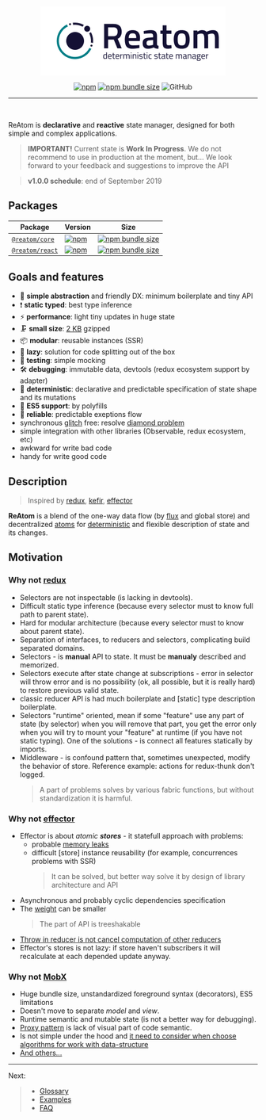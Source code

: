 <div align="center">
<br/>
<img src="docs/logos/logo.png" alt="reatom logo" align="center">


[![npm](https://img.shields.io/npm/v/@reatom/core?style=for-the-badge)](https://www.npmjs.com/package/@reatom/core)
[![npm bundle size](https://img.shields.io/bundlephobia/minzip/@reatom/core?style=for-the-badge&label=gzip)](https://bundlephobia.com/result?p=@reatom/core)
![GitHub](https://img.shields.io/github/license/artalar/reatom?style=for-the-badge)

</div>

---

<br>

ReAtom is **declarative** and **reactive** state manager, designed for both simple and complex applications.

> **IMPORTANT!** Current state is **Work In Progress**. We do not recommend to use in production at the moment, but... We look forward to your feedback and suggestions to improve the API

> **v1.0.0 schedule**: end of September 2019

## Packages
| Package | Version | Size
--------|---------|----
| [`@reatom/core`](packages/core) | [![npm](https://img.shields.io/npm/v/@reatom/core?style=for-the-badge)](https://www.npmjs.com/package/@reatom/core) | [![npm bundle size](https://img.shields.io/bundlephobia/minzip/@reatom/core?style=for-the-badge&label=gzip)](https://bundlephobia.com/result?p=@reatom/core)
| [`@reatom/react`](packages/react) | [![npm](https://img.shields.io/npm/v/@reatom/react?style=for-the-badge)](https://www.npmjs.com/package/@reatom/react) | [![npm bundle size](https://img.shields.io/bundlephobia/minzip/@reatom/react?style=for-the-badge&label=gzip)](https://bundlephobia.com/result?p=@reatom/react)

## Goals and features

- 🐣 **simple abstraction** and friendly DX: minimum boilerplate and tiny API
- ❗️ **static typed**: best type inference
- ⚡ **performance**: light tiny updates in huge state
- 🗜 **small size**: [2 KB](https://bundlephobia.com/result?p=@reatom/core) gzipped
- 📦 **modular**: reusable instances (SSR)
- 🍴 **lazy**: solution for code splitting out of the box
- 🧪 **testing**: simple mocking
- 🛠 **debugging**: immutable data, devtools (redux ecosystem support by adapter)
- 🔮 **deterministic**: declarative and predictable specification of state shape and its mutations
- 👴 **ES5 support**: by polyfills
- 🧯 **reliable**: predictable exeptions flow
- synchronous [glitch](https://stackoverflow.com/questions/25139257/terminology-what-is-a-glitch-in-functional-reactive-programming-rx) free: resolve [diamond problem](https://github.com/artalar/reatom/blob/master/src/__tests__/diamond.ts)
- simple integration with other libraries (Observable, redux ecosystem, etc)
- awkward for write bad code
- handy for write good code

## Description

> Inspired by [redux](https://github.com/reduxjs/redux), [kefir](https://github.com/kefirjs/kefir), [effector](https://github.com/zerobias/effector)

**ReAtom** is a blend of the one-way data flow (by [flux](https://github.com/facebook/flux) and global store) and decentralized [atoms](https://github.com/calmm-js/kefir.atom/blob/master/README.md#related-work) for [deterministic](https://en.wikipedia.org/wiki/Deterministic_algorithm) and flexible description of state and its changes.

## Motivation

<!--

### State management Zen

// https://en.wikipedia.org/wiki/Zen_of_Python

Guiding principles of state manager:

- The model of state must be determined
- The changes of state must be determined

-->

### Why not [redux](https://github.com/reduxjs/redux)

- Selectors are not inspectable (is lacking in devtools).
- Difficult static type inference (because every selector must to know full path to parent state).
- Hard for modular architecture (because every selector must to know about parent state).
- Separation of interfaces, to reducers and selectors, complicating build separated domains.
- Selectors - is **manual** API to state. It must be **manualy** described and memorized.
- Selectors execute after state change at subscriptions - error in selector will throw error and is no possibility (ok, all possible, but it is really hard) to restore previous valid state.
- classic reducer API is had much boilerplate and [static] type description boilerplate.
- Selectors "runtime" oriented, mean if some "feature" use any part of state (by selector) when you will remove that part, you get the error only when you will try to mount your "feature" at runtime (if you have not static typing). One of the solutions - is connect all features statically by imports.
- Middleware - is confound pattern that, sometimes unexpected, modify the behavior of store. Reference example: actions for redux-thunk don't logged.
  <!-- - Memorized selectors is extra computations by default, but it is defenetly unnecessary in SSR -->
  > A part of problems solves by various fabric functions, but without standardization it is harmful.

### Why not [effector](https://github.com/zerobias/effector)

- Effector is about _atomic **stores**_ - it statefull approach with problems:
  - probable [memory leaks](https://youtu.be/fbtElWjOXV0?t=1432)
  - difficult [store] instance reusability (for example, concurrences problems with SSR)
    > It can be solved, but better way solve it by design of library architecture and API
- Asynchronous and probably cyclic dependencies specification
- The [weight](https://bundlephobia.com/result?p=effector@20.1.2) can be smaller
  > The part of API is treeshakable
- [Throw in reducer is not cancel computation of other reducers](https://github.com/zerobias/effector/issues/90)
- Effector's stores is not lazy: if store haven't subscribers it will recalculate at each depended update anyway.

### Why not [MobX](https://github.com/mobxjs/mobx)

- Huge bundle size, unstandardized foreground syntax (decorators), ES5 limitations
- Doesn't move to separate _model_ and _view_.
- Runtime semantic and mutable state (is not a better way for debugging).
- [Proxy pattern](https://en.wikipedia.org/wiki/Proxy_pattern) is lack of visual part of code semantic.
- Is not simple under the hood and [it need to consider when choose algorithms for work with data-structure](https://twitter.com/art_al_ar/status/1162769896025075719)
- [And others...](https://mobx.js.org/best/pitfalls.html)

---

Next:

> - <a href="https://artalar.github.io/reatom/#/glossary">Glossary</a>
> - <a href="https://artalar.github.io/reatom/#/examples">Examples</a>
> - <a href="https://artalar.github.io/reatom/#/faq">FAQ</a>
